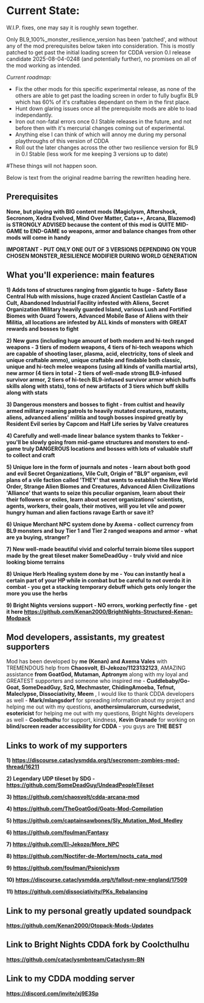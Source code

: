 # Current State:
W.I.P. fixes, one may say it is roughly sewn together.

Only BL9_100%_monster_resilience_version has been 'patched', and without any of the mod prerequisites below taken into consideration. This is mostly patched to get past the initial loading screen for CDDA version 0.I release candidate 2025-08-04-0248 (and potentially further), no promises on all of the mod working as intended.

_Current roadmap:_
* Fix the other mods for this specific experimental release, as none of the others are able to get past the loading screen in order to fully bugfix BL9 which has 60% of it's craftables dependant on them in the first place.
* Hunt down glaring issues once all the prerequisite mods are able to load independantly.
* Iron out non-fatal errors once 0.I Stable releases in the future, and not before then with it's mercurial changes coming out of experimental.
* Anything else I can think of which will annoy me during my personal playthroughs of this version of CDDA
* Roll out the later changes across the other two resilience version for BL9 in 0.I Stable (less work for me keeping 3 versions up to date)

#These things will not happen soon.


Below is text from the original readme barring the rewritten heading here.

## Prerequisites 
**None, but playing with BIG content mods (Magiclysm, Aftershock, Secronom, Xedra Evolved, Mind Over Matter, Cata++, Arcana, Blazemod) is STRONGLY ADVISED because the content of this mod is QUITE MID-GAME to END-GAME so weapons, armor and balance changes from other mods will come in handy**

**IMPORTANT - PUT ONLY ONE OUT OF 3 VERSIONS DEPENDING ON YOUR CHOSEN MONSTER_RESILIENCE MODIFIER DURING WORLD GENERATION**

## What you'll experience: main features

**1) Adds tons of structures ranging from gigantic to huge - Safety Base Central Hub with missions, huge crazed Ancient Castlelan Castle of a Cult, Abandoned Industrial Facility infested with Aliens, Secret Organization Military heavily guarded Island, various Lush and Fortified Biomes with Guard Towers, Advanced Mobile Base of Aliens with their Militia, all locations are infested by ALL kinds of monsters with GREAT rewards and bosses to fight**

**2) New guns (including huge amount of both modern and hi-tech ranged weapons - 3 tiers of modern weapons, 4 tiers of hi-tech weapons which are capable of shooting laser, plasma, acid, electricity, tons of sleek and unique craftable ammo), unique craftable and findable both classic, unique and hi-tech melee weapons (using all kinds of vanilla martial arts), new armor (4 tiers in total - 2 tiers of well-made strong BL9-infused survivor armor, 2 tiers of hi-tech BL9-infused survivor armor which buffs skills along with stats), tons of new artifacts of 3 tiers which buff skills along with stats**

**3) Dangerous monsters and bosses to fight - from cultist and heavily armed military roaming patrols to heavily mutated creatures, mutants, aliens, advanced aliens' militia and tough bosses inspired greatly by Resident Evil series by Capcom and Half Life series by Valve creatures**

**4) Carefully and well-made linear balance system thanks to Tekker - you'll be slowly going from mid-game structures and monsters to end-game truly DANGEROUS locations and bosses with lots of valuable stuff to collect and craft**

**5) Unique lore in the form of journals and notes - learn about both good and evil Secret Organizations, Vile Cult, Origin of "BL9" organism, evil plans of a vile faction called 'THEY' that wants to establish the New World Order, Strange Alien Biomes and Creatures, Advanced Alien Civilizations 'Alliance' that wants to seize this peculiar organism, learn about their their followers or exiles, learn about secret organizations' scientists, agents, workers, their goals, their motives, will you let vile and power hungry human and alien factions ravage Earth or save it?**

**6) Unique Merchant NPC system done by Axema - collect currency from BL9 monsters and buy Tier 1 and Tier 2 ranged weapons and armor - what are ya buying, stranger?**

**7) New well-made beautiful vivid and colorful terrain biome tiles support made by the great tileset maker SomeDeadGuy - truly vivid and nice looking biome terrains**

**8) Unique Herb Healing system done by me - You can instantly heal a certain part of your HP while in combat but be careful to not overdo it in combat - you get a stacking temporary debuff which gets only longer the more you use the herbs**

**9) Bright Nights versions support - NO errors, working perfectly fine - get it here https://github.com/Kenan2000/BrightNights-Structured-Kenan-Modpack**


## Mod developers, assistants, my greatest supporters

Mod has been developed by **me (Kenan) and Axema Vales** with TREMENDOUS help from **Chaosvolt**, **El-Jekozo/1123132123**, AMAZING assistance **from GoatGod, Mutaman, Aptronym** along with my loyal and GREATEST supporters and someone who inspired me - **Cuddlebaby/Go-Goat, SomeDeadGuy, SzQ, Mechmaster, ChidingAmoeba, Tefnut, Maleclypse, Dissociativity, Meem** , I would like to thank CDDA developers as well - **Mark/mlangsdorf** for spreading information about my project and helping me out with my questions, **anothersimularcrum, cursedwist, esotericist** for helping me out with my questions, Bright Nights developers as well - **Coolcthulhu** for support, kindness, **Kevin Granade** for working on **blind/screen reader accessibility for CDDA** - you guys are **THE BEST**

## Links to work of my supporters 

**1) https://discourse.cataclysmdda.org/t/secronom-zombies-mod-thread/16211**

**2) Legendary UDP tileset by SDG - https://github.com/SomeDeadGuy/UndeadPeopleTileset**

**3) https://github.com/chaosvolt/cdda-arcana-mod**

**4) https://github.com/TheGoatGod/Goats-Mod-Compilation**

**5) https://github.com/captainsawbones/Sly_Mutation_Mod_Medley**

**6) https://github.com/foulman/Fantasy**

**7) https://github.com/El-Jekozo/More_NPC**

**8) https://github.com/Noctifer-de-Mortem/nocts_cata_mod**

**9) https://github.com/foulman/Psioniclysm**

**10) https://discourse.cataclysmdda.org/t/fallout-new-england/17509**

**11) https://github.com/dissociativity/PKs_Rebalancing**

## Link to my personal greatly updated soundpack

**https://github.com/Kenan2000/Otopack-Mods-Updates**

## Link to Bright Nights CDDA fork by Coolcthulhu

**https://github.com/cataclysmbnteam/Cataclysm-BN**

## Link to my CDDA modding server

**https://discord.com/invite/xj9E3Sp**



